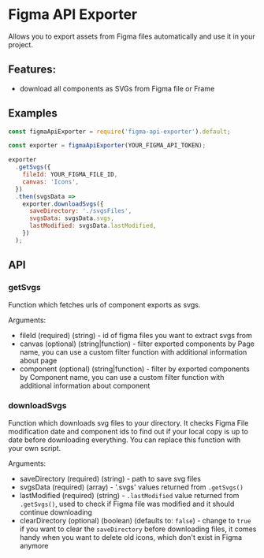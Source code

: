 # Figma API Exporter

Allows you to export assets from Figma files automatically and use it in your project.

## Features:
- download all components as SVGs from Figma file or Frame

## Examples

```js
const figmaApiExporter = require('figma-api-exporter').default;

const exporter = figmaApiExporter(YOUR_FIGMA_API_TOKEN);

exporter
  .getSvgs({
    fileId: YOUR_FIGMA_FILE_ID,
    canvas: 'Icons',
  })
  .then(svgsData =>
    exporter.downloadSvgs({
      saveDirectory: './svgsFiles',
      svgsData: svgsData.svgs,
      lastModified: svgsData.lastModified,
    })
  );
```

## API
### getSvgs
Function which fetches urls of component exports as svgs.

Arguments:
- fileId (required) (string) - id of figma files you want to extract svgs from
- canvas (optional) (string|function) - filter exported components by Page name, you can use a custom filter function with additional information about page
- component (optional) (string|function) - filter by exported components by Component name, you can use a custom filter function with additional information about component

### downloadSvgs
Function which downloads svg files to your directory. It checks Figma File modification date and component ids to find out if your local copy is up to date before downloading everything. You can replace this function with your own script.

Arguments:
- saveDirectory (required) (string) - path to save svg files
- svgsData (required) (array) - '.svgs' values returned from `.getSvgs()`
- lastModified (required) (string) - `.lastModified` value returned from `.getSvgs()`, used to check if Figma file was modified and it should continue downloading
- clearDirectory (optional) (boolean) (defaults to: `false`) - change to `true` if you want to clear the `saveDirectory` before downloading files, it comes handy when you want to delete old icons, which don't exist in Figma anymore
